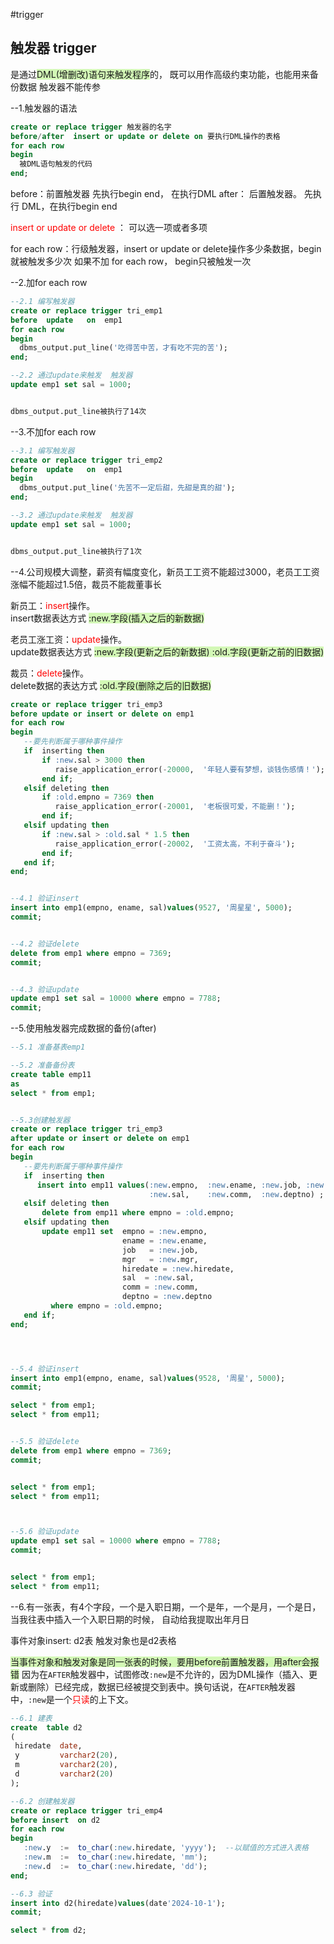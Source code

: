 #trigger
## 触发器 trigger
是通过<span style="background:#d3f8b6">DML(增删改)语句来触发程序</span>的， 既可以用作高级约束功能，也能用来备份数据
触发器不能传参

--1.触发器的语法
```sql
create or replace trigger 触发器的名字
before/after  insert or update or delete on 要执行DML操作的表格
for each row
begin
  被DML语句触发的代码
end;
```

before：前置触发器   先执行begin end， 在执行DML
after： 后置触发器。 先执行 DML，在执行begin end

<font color="#ff0000">insert or update or delete  </font>： 可以选一项或者多项

for each row：行级触发器，insert or update or delete操作多少条数据，begin就被触发多少次
如果不加 for each row， begin只被触发一次



--2.加for each row
```sql
--2.1 编写触发器
create or replace trigger tri_emp1
before  update   on  emp1
for each row
begin
  dbms_output.put_line('吃得苦中苦，才有吃不完的苦');
end;

--2.2 通过update来触发  触发器
update emp1 set sal = 1000;


dbms_output.put_line被执行了14次
```




--3.不加for each row
```sql
--3.1 编写触发器
create or replace trigger tri_emp2
before  update   on  emp1
begin
  dbms_output.put_line('先苦不一定后甜，先甜是真的甜');
end;

--3.2 通过update来触发  触发器
update emp1 set sal = 1000;


dbms_output.put_line被执行了1次
```



--4.公司规模大调整，薪资有幅度变化，新员工工资不能超过3000，老员工工资涨幅不能超过1.5倍，裁员不能裁董事长

新员工：<font color="#ff0000">insert</font>操作。           
insert数据表达方式   <span style="background:#d3f8b6"> :new.字段(插入之后的新数据)</span>

老员工涨工资：<font color="#ff0000">update</font>操作。     
              update数据表达方式   <span style="background:#d3f8b6"> :new.字段(更新之后的新数据)   :old.字段(更新之前的旧数据)</span>
              
裁员：<font color="#ff0000">delete</font>操作。    
delete数据的表达方式   <span style="background:#d3f8b6">:old.字段(删除之后的旧数据)</span>


```sql
create or replace trigger tri_emp3
before update or insert or delete on emp1
for each row
begin
   --要先判断属于哪种事件操作
   if  inserting then
       if :new.sal > 3000 then
          raise_application_error(-20000,  '年轻人要有梦想，谈钱伤感情！');
       end if;
   elsif deleting then
       if :old.empno = 7369 then
          raise_application_error(-20001,  '老板很可爱，不能删！');
       end if;
   elsif updating then
       if :new.sal > :old.sal * 1.5 then
          raise_application_error(-20002,  '工资太高，不利于奋斗');
       end if;
   end if;
end;


--4.1 验证insert
insert into emp1(empno, ename, sal)values(9527, '周星星', 5000);
commit;


--4.2 验证delete
delete from emp1 where empno = 7369;
commit;


--4.3 验证update
update emp1 set sal = 10000 where empno = 7788;
commit;
```

--5.使用触发器完成数据的备份(after)
```sql
--5.1 准备基表emp1

--5.2 准备备份表
create table emp11
as
select * from emp1;


--5.3创建触发器
create or replace trigger tri_emp3
after update or insert or delete on emp1
for each row
begin
   --要先判断属于哪种事件操作
   if  inserting then
      insert into emp11 values(:new.empno,  :new.ename, :new.job, :new.mgr, :new.hiredate,
                               :new.sal,    :new.comm,  :new.deptno) ;
   elsif deleting then
       delete from emp11 where empno = :old.empno;
   elsif updating then
       update emp11 set  empno = :new.empno,
                         ename = :new.ename,
                         job   = :new.job,
                         mgr   = :new.mgr,
                         hiredate = :new.hiredate,
                         sal  = :new.sal,
                         comm = :new.comm,
                         deptno = :new.deptno
         where empno = :old.empno;
   end if;
end;




--5.4 验证insert
insert into emp1(empno, ename, sal)values(9528, '周星', 5000);
commit;

select * from emp1;
select * from emp11;


--5.5 验证delete
delete from emp1 where empno = 7369;
commit;


select * from emp1;
select * from emp11;



--5.6 验证update
update emp1 set sal = 10000 where empno = 7788;
commit;


select * from emp1;
select * from emp11;

```

--6.有一张表，有4个字段，一个是入职日期，一个是年，一个是月，一个是日，
当我往表中插入一个入职日期的时候， 自动给我提取出年月日

事件对象insert:  d2表
触发对象也是d2表格

<span style="background:#d3f8b6">当事件对象和触发对象是同一张表的时候，要用before前置触发器，用after会报错</span>
因为在`AFTER`触发器中，试图修改`:new`是不允许的，因为DML操作（插入、更新或删除）已经完成，数据已经被提交到表中。换句话说，在`AFTER`触发器中，`:new`是一个<font color="#ff0000">只读</font>的上下文。
```sql
--6.1 建表
create  table d2
(
 hiredate  date,
 y         varchar2(20),
 m         varchar2(20),
 d         varchar2(20)
);

--6.2 创建触发器
create or replace trigger tri_emp4
before insert  on d2
for each row
begin
   :new.y  :=  to_char(:new.hiredate, 'yyyy');  --以赋值的方式进入表格
   :new.m  :=  to_char(:new.hiredate, 'mm');
   :new.d  :=  to_char(:new.hiredate, 'dd');
end;

--6.3 验证
insert into d2(hiredate)values(date'2024-10-1');
commit;

select * from d2;
```










